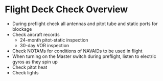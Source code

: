 # Flight Deck Check Overview

* During preflight check all antennas and pitot tube and static ports for blockage
* Check aircraft records
  * 24-month pitot-static inspection
  * 30-day VOR inspection
* Check NOTAMs for conditions of NAVAIDs to be used in flight
* When turning on the Master switch during preflight, listen to electric gyros as they spin up
* Check pitot heat
* Check lights
